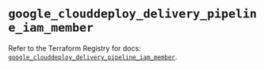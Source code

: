 # `google_clouddeploy_delivery_pipeline_iam_member`

Refer to the Terraform Registry for docs: [`google_clouddeploy_delivery_pipeline_iam_member`](https://registry.terraform.io/providers/hashicorp/google-beta/6.15.0/docs/resources/google_clouddeploy_delivery_pipeline_iam_member).

